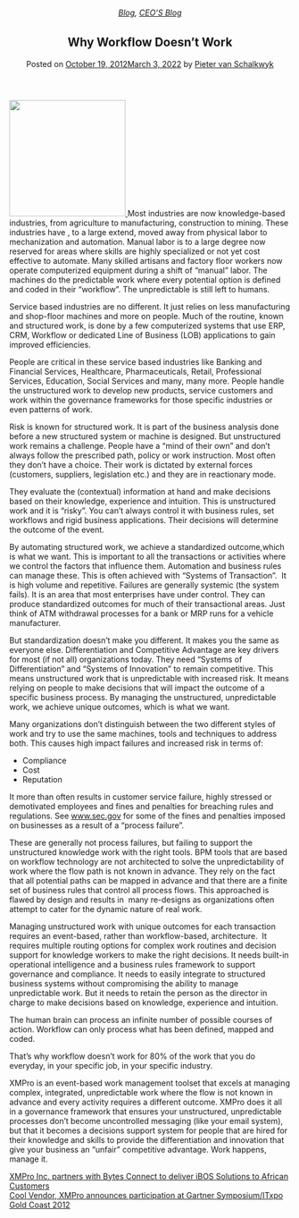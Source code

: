 
<article class="post-1710 post type-post status-publish format-standard has-post-thumbnail hentry category-blog category-pieter-blog tag-bpm tag-intelligent-business-operations tag-operational-intelligence" id="post-1710">
<div class="article-inner">
<header class="entry-header">
<div class="entry-header-text entry-header-text-top text-center">
<h6 class="entry-category is-xsmall"><a href="https://xmpro.com/category/blog/" rel="category tag">Blog</a>, <a href="https://xmpro.com/category/blog/pieter-blog/" rel="category tag">CEO'S Blog</a></h6><h1 class="entry-title">Why Workflow Doesn’t Work</h1><div class="entry-divider is-divider small"></div>
<div class="entry-meta uppercase is-xsmall">
<span class="posted-on">Posted on <a href="https://xmpro.com/why-workflow-doesnt-work/" rel="bookmark"><time class="entry-date published" datetime="2012-10-19T12:49:09+00:00">October 19, 2012</time><time class="updated" datetime="2022-03-03T04:28:23+00:00">March 3, 2022</time></a></span> <span class="byline">by <span class="meta-author vcard"><a class="url fn n" href="https://xmpro.com/author/pietervs/">Pieter van Schalkwyk</a></span></span> </div>
</div>
</header>
<div class="entry-content single-page">
<p><a href="https://xmpro.com/wp-content/uploads/2012/10/iStock_000018659311XSmall.jpg"><img height="208" src="https://xmpro.com/wp-content/uploads/2012/10/iStock_000018659311XSmall.jpg" width="208"/>
</a>Most industries are now knowledge-based industries, from agriculture to manufacturing, construction to mining. These industries have , to a large extend, moved away from physical labor to mechanization and automation. Manual labor is to a large degree now reserved for areas where skills are highly specialized or not yet cost effective to automate. Many skilled artisans and factory floor workers now operate computerized equipment during a shift of “manual” labor. The machines do the predictable work where every potential option is defined and coded in their “workflow”. The unpredictable is still left to humans.</p>
<p>Service based industries are no different. It just relies on less manufacturing and shop-floor machines and more on people. Much of the routine, known and structured work, is done by a few computerized systems that use ERP, CRM, Workflow or dedicated Line of Business (LOB) applications to gain improved efficiencies.</p>
<p>People are critical in these service based industries like Banking and Financial Services, Healthcare, Pharmaceuticals, Retail, Professional Services, Education, Social Services and many, many more. People handle the unstructured work to develop new products, service customers and work within the governance frameworks for those specific industries or even patterns of work.</p>
<p>Risk is known for structured work. It is part of the business analysis done before a new structured system or machine is designed. But unstructured work remains a challenge. People have a “mind of their own” and don’t always follow the prescribed path, policy or work instruction. Most often they don’t have a choice. Their work is dictated by external forces (customers, suppliers, legislation etc.) and they are in reactionary mode.</p>
<p>They evaluate the (contextual) information at hand and make decisions based on their knowledge, experience and intuition. This is unstructured work and it is “risky”. You can’t always control it with business rules, set workflows and rigid business applications. Their decisions will determine the outcome of the event.</p>
<p>By automating structured work, we achieve a standardized outcome,which is what we want. This is important to all the transactions or activities where we control the factors that influence them. Automation and business rules can manage these. This is often achieved with “Systems of Transaction”.  It is high volume and repetitive. Failures are generally systemic (the system fails). It is an area that most enterprises have under control. They can produce standardized outcomes for much of their transactional areas. Just think of ATM withdrawal processes for a bank or MRP runs for a vehicle manufacturer.</p>
<p>But standardization doesn’t make you different. It makes you the same as everyone else. Differentiation and Competitive Advantage are key drivers for most (if not all) organizations today. They need “Systems of Differentiation” and “Systems of Innovation” to remain competitive. This means unstructured work that is unpredictable with increased risk. It means relying on people to make decisions that will impact the outcome of a specific business process. By managing the unstructured, unpredictable work, we achieve unique outcomes, which is what we want.</p>
<p>Many organizations don’t distinguish between the two different styles of work and try to use the same machines, tools and techniques to address both. This causes high impact failures and increased risk in terms of:</p>
<ul>
<li>Compliance</li>
<li>Cost</li>
<li>Reputation</li>
</ul>
<p>It more than often results in customer service failure, highly stressed or demotivated employees and fines and penalties for breaching rules and regulations. See <a href="https://www.sec.gov">www.sec.gov</a> for some of the fines and penalties imposed on businesses as a result of a “process failure”.</p>
<p>These are generally not process failures, but failing to support the unstructured knowledge work with the right tools. BPM tools that are based on workflow technology are not architected to solve the unpredictability of work where the flow path is not known in advance. They rely on the fact that all potential paths can be mapped in advance and that there are a finite set of business rules that control all process flows. This approached is flawed by design and results in  many re-designs as organizations often attempt to cater for the dynamic nature of real work.</p>
<p>Managing unstructured work with unique outcomes for each transaction requires an event-based, rather than workflow-based, architecture.  It requires multiple routing options for complex work routines and decision support for knowledge workers to make the right decisions. It needs built-in operational intelligence and a business rules framework to support governance and compliance. It needs to easily integrate to structured business systems without compromising the ability to manage unpredictable work. But it needs to retain the person as the director in charge to make decisions based on knowledge, experience and intuition.</p>
<p>The human brain can process an infinite number of possible courses of action. Workflow can only process what has been defined, mapped and coded.</p>
<p>That’s why workflow doesn’t work for 80% of the work that you do everyday, in your specific job, in your specific industry.</p>
<p>XMPro is an event-based work management toolset that excels at managing complex, integrated, unpredictable work where the flow is not known in advance and every activity requires a different outcome. XMPro does it all in a governance framework that ensures your unstructured, unpredictable processes don’t become uncontrolled messaging (like your email system), but that it becomes a decisions support system for people that are hired for their knowledge and skills to provide the differentiation and innovation that give your business an “unfair” competitive advantage. Work happens, manage it.</p>
<div class="blog-share text-center"><div class="is-divider medium"></div><div class="social-icons share-icons share-row relative"><a aria-label="Share on WhatsApp" class="icon button circle is-outline tooltip whatsapp show-for-medium" data-action="share/whatsapp/share" href="whatsapp://send?text=Why%20Workflow%20Doesn%E2%80%99t%20Work - https://xmpro.com/why-workflow-doesnt-work/" title="Share on WhatsApp"><i class="icon-whatsapp"></i></a><a aria-label="Share on Facebook" class="icon button circle is-outline tooltip facebook" data-label="Facebook" href="https://www.facebook.com/sharer.php?u=https://xmpro.com/why-workflow-doesnt-work/" onclick="window.open(this.href,this.title,'width=500,height=500,top=300px,left=300px'); return false;" rel="noopener nofollow" target="_blank" title="Share on Facebook"><i class="icon-facebook"></i></a><a aria-label="Share on Twitter" class="icon button circle is-outline tooltip twitter" href="https://twitter.com/share?url=https://xmpro.com/why-workflow-doesnt-work/" onclick="window.open(this.href,this.title,'width=500,height=500,top=300px,left=300px'); return false;" rel="noopener nofollow" target="_blank" title="Share on Twitter"><i class="icon-twitter"></i></a><a aria-label="Email to a Friend" class="icon button circle is-outline tooltip email" href="/cdn-cgi/l/email-protection#7f400c0a1d151a1c0b422817065a4d4f28100d14191310085a4d4f3b101a0c115a3a4d5a474f5a46460b5a4d4f28100d14591d101b06423c171a1c145a4d4f0b17160c5a4d4f100a0b5a4c3e5a4d4f170b0b0f0c5a4c3e5a4d395a4d3907120f0d10511c10125a4d390817065208100d1419131008521b101a0c110b5208100d145a4d39" rel="nofollow" title="Email to a Friend"><i class="icon-envelop"></i></a><a aria-label="Pin on Pinterest" class="icon button circle is-outline tooltip pinterest" href="https://pinterest.com/pin/create/button?url=https://xmpro.com/why-workflow-doesnt-work/&amp;media=https://xmpro.com/wp-content/uploads/2012/10/iBosMap.png&amp;description=Why%20Workflow%20Doesn%E2%80%99t%20Work" onclick="window.open(this.href,this.title,'width=500,height=500,top=300px,left=300px'); return false;" rel="noopener nofollow" target="_blank" title="Pin on Pinterest"><i class="icon-pinterest"></i></a><a aria-label="Share on LinkedIn" class="icon button circle is-outline tooltip linkedin" href="https://www.linkedin.com/shareArticle?mini=true&amp;url=https://xmpro.com/why-workflow-doesnt-work/&amp;title=Why%20Workflow%20Doesn%E2%80%99t%20Work" onclick="window.open(this.href,this.title,'width=500,height=500,top=300px,left=300px'); return false;" rel="noopener nofollow" target="_blank" title="Share on LinkedIn"><i class="icon-linkedin"></i></a></div></div></div>
<nav class="navigation-post" id="nav-below" role="navigation">
<div class="flex-row next-prev-nav bt bb">
<div class="flex-col flex-grow nav-prev text-left">
<div class="nav-previous"><a href="https://xmpro.com/xmpro-inc-partners-with-bytes-connect-to-deliver-ibos-solutions-to-african-customers/" rel="prev"><span class="hide-for-small"><i class="icon-angle-left"></i></span> XMPro Inc. partners with Bytes Connect to deliver iBOS Solutions to African Customers</a></div>
</div>
<div class="flex-col flex-grow nav-next text-right">
<div class="nav-next"><a href="https://xmpro.com/cool-vendor-xmpro-announces-participation-at-gartner-symposiumitxpo-gold-coast-2012/" rel="next">Cool Vendor, XMPro announces participation at Gartner Symposium/ITxpo Gold Coast 2012 <span class="hide-for-small"><i class="icon-angle-right"></i></span></a></div> </div>
</div>
</nav>
</div>
</article>
<div class="comments-area" id="comments">
</div>
